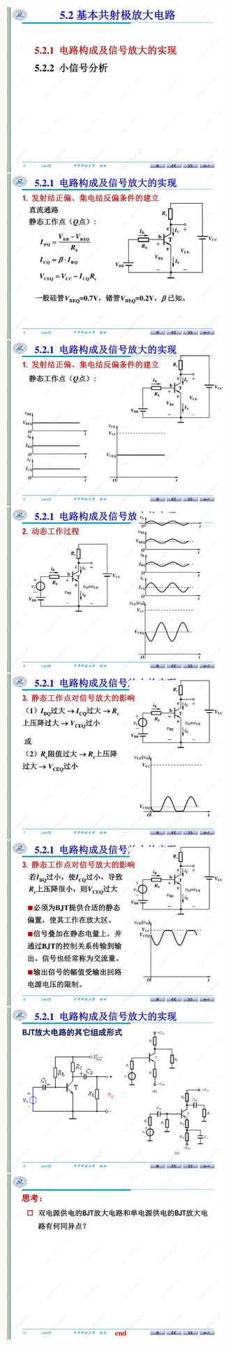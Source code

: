 ﻿![](./images/5.2.BJT的静态偏置和放大电路构成-图片-1.jpg)
![](./images/5.2.BJT的静态偏置和放大电路构成-图片-2.jpg)
![](./images/5.2.BJT的静态偏置和放大电路构成-图片-3.jpg)
![](./images/5.2.BJT的静态偏置和放大电路构成-图片-4.jpg)
![](./images/5.2.BJT的静态偏置和放大电路构成-图片-5.jpg)
![](./images/5.2.BJT的静态偏置和放大电路构成-图片-6.jpg)
![](./images/5.2.BJT的静态偏置和放大电路构成-图片-7.jpg)
![](./images/5.2.BJT的静态偏置和放大电路构成-图片-8.jpg)
